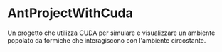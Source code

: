 # AntProjectWithCuda
Un progetto che utilizza CUDA per simulare e visualizzare un ambiente popolato da formiche che interagiscono con l'ambiente circostante.
